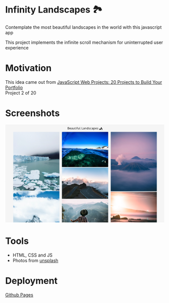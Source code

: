 # Infinity Landscapes 🏞️

Contemplate the most beautiful landscapes in the world with this javascript app

This project implements the infinite scroll mechanism for uninterrupted user experience


# Motivation

This idea came out from [JavaScript Web Projects: 20 Projects to Build Your Portfolio](https://academy.zerotomastery.io/p/javascript-projects)  
Project 2 of 20


# Screenshots 
<img src='./screenshots/Macbook%20Pro%2013.png' alt='Macbook' width='800' />

# Tools
* HTML, CSS and JS
* Photos from [unsplash](https://unsplash.com/)

# Deployment

[Github Pages](https://oscaramos.github.io/infinity-scroll/)
<!--stackedit_data:
eyJoaXN0b3J5IjpbLTc5ODUxNTg5NCwtMTcyMDQzNTkzOV19
-->
